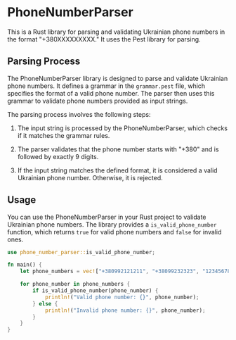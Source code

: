# PhoneNumberParser

This is a Rust library for parsing and validating Ukrainian phone numbers in the format "+380XXXXXXXXX." It uses the Pest library for parsing.

## Parsing Process

The PhoneNumberParser library is designed to parse and validate Ukrainian phone numbers. It defines a grammar in the `grammar.pest` file, which specifies the format of a valid phone number. The parser then uses this grammar to validate phone numbers provided as input strings.

The parsing process involves the following steps:

1. The input string is processed by the PhoneNumberParser, which checks if it matches the grammar rules.

2. The parser validates that the phone number starts with "+380" and is followed by exactly 9 digits.

3. If the input string matches the defined format, it is considered a valid Ukrainian phone number. Otherwise, it is rejected.

## Usage

You can use the PhoneNumberParser in your Rust project to validate Ukrainian phone numbers. The library provides a `is_valid_phone_number` function, which returns `true` for valid phone numbers and `false` for invalid ones.

```rust
use phone_number_parser::is_valid_phone_number;

fn main() {
    let phone_numbers = vec!["+380992121211", "+38099232323", "123456789", "+380992121a11"];

    for phone_number in phone_numbers {
        if is_valid_phone_number(phone_number) {
            println!("Valid phone number: {}", phone_number);
        } else {
            println!("Invalid phone number: {}", phone_number);
        }
    }
}
